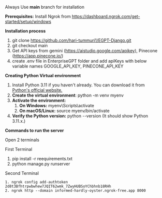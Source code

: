 Always Use **main** branch for installation

**Prerequisites:**
  Install Ngrok from https://dashboard.ngrok.com/get-started/setup/windows

**Installation process**
  1. git clone https://github.com/hari-tummuri1/EGPT-Django.git
  2. git checkout main
  3. Get API keys from gemini (https://aistudio.google.com/apikey), Pinecone (https://app.pinecone.io/)
  4. create .env file in EnterpriseGPT folder and add apiKeys with below variable names GOOGLE_API_KEY, PINECONE_API_KEY

**Creating Python Virtual environment**
  1. Install Python 3.11 if you haven't already. You can download it from [Python's official website.](https://www.python.org/downloads/)
  2. **Create the virtual environment**: python -m venv myenv
  3. **Activate the environment:**
       1. **On Windows:**  myenv\Scripts\activate
       2. **On macOS/Linux:** source myenv/bin/activate
  4. **Verify the Python version:**  python --version (It should show Python 3.11.x.)

**Commands to run the server**
  
  Open 2 terminals
  
  First Terminal
  
   1. pip install -r reequirements.txt
   2. python manage.py runserver
      
  Second Terminal
  
    1. ngrok config add-authtoken 2d8t3Bfhtrpwbwhew7JQIT62wmk_7ZwyHUBSoYChbhnb18RHh
    2. ngrok http --domain informed-hardly-oyster.ngrok-free.app 8000


